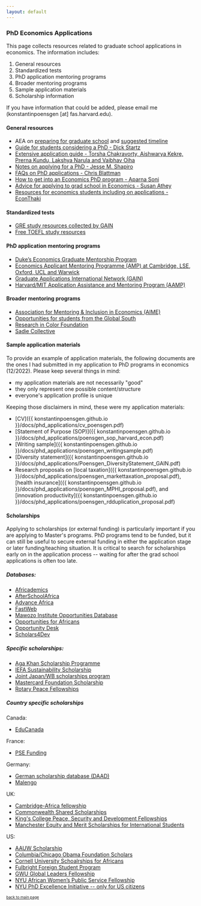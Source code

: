 ```yaml
---
layout: default
---
```


### PhD Economics Applications

This page collects resources related to graduate school applications in economics. The information includes: 
1. General resources
2. Standardized tests
3. PhD application mentoring programs
4. Broader mentoring programs
5. Sample application materials
6. Scholarship information

If you have information that could be added, please email me (konstantinpoensgen [at] fas.harvard.edu).

#### General resources
- AEA on [preparing for graduate school](https://www.aeaweb.org/resources/students/grad-prep) and [suggested timeline](https://www.aeaweb.org/resources/students/grad-prep/timeline)
- [Guide for students considering a PhD - Dick Startz](https://econ.ucsb.edu/~startz/A%20Guide%20for%20UCSB%20Undergraduates%20Considering%20a%20PhD%20in%20Economics.pdf)
- [Extensive application guide - Torsha Chakravorty, Aishwarya Kekre, Prerna Kundu, Lakshya Narula and Vaibhav Oiha](https://www.dropbox.com/sh/3kcg3puxw34garw/AABiW6A1VdZ_Ll_hQ2ZFfY8Na?dl=0&preview=Econ_PhD_Guide.pdf)
- [Notes on applying for a PhD - Jesse M. Shapiro](https://scholar.harvard.edu/files/shapiro/files/phdnotes.pdf)
- [FAQs on PhD applications - Chris Blattman](https://chrisblattman.com/blog/2022/03/25/faqs-on-phd-applications/)
- [How to get into an Economics PhD program - Aparna Soni](http://www.aparnagsoni.com/for-prospective-phds-blog/2018/1/11/getting-into-an-econ-phd-program-recommended-reading)
- [Advice for applying to grad school in Economics - Susan Athey](https://gsb-faculty.stanford.edu/susan-athey/professional-advice/)
- [Resources for economics students including on applications - EconThaki](https://econthaki.github.io/recursos/2021/01/05/recursos.html)

#### Standardized tests
- [GRE study resources collected by GAIN](https://docs.google.com/document/d/1PTFDZv1YY0iL_lSH8XOovIWQ-BeXfIuRYSjiRngaBSw/edit?usp=sharing)
- [Free TOEFL study resources](https://konstantinpoensgen.github.io/pages/free-toefl-prep.html) 

#### PhD application mentoring programs
- [Duke’s Economics Graduate Mentorship Program](https://econ.duke.edu/phd-program/prospective-students/graduate-mentorship-program)
- [Economics Applicant Mentoring Programme (AMP) at Cambridge, LSE, Oxford, UCL and Warwick](https://www.lse.ac.uk/economics/study/research/applicant-mentoring-programme)
- [Graduate Applications International Network (GAIN)](https://gain-network.net)
- [Harvard/MIT Application Assistance and Mentoring Program (AAMP)](https://economics.mit.edu/academic-programs/phd-program/admissions)

#### Broader mentoring programs
- [Association for Mentoring & Inclusion in Economics (AIME)](https://econmentoring.org)
- [Opportunities for students from the Global South](https://docs.google.com/document/d/1E7tLbAve7G4BEg4Qeg065H_nbrsHYRvR/edit?usp=sharing&ouid=104515044926447535592&rtpof=true&sd=true)
- [Research in Color Foundation](https://www.researchincolor.org)
- [Sadie Collective](https://www.sadiecollective.org)

#### Sample application materials

To provide an example of application materials, the following documents are the ones I had submitted in my application to PhD programs in economics (12/2022). Please keep several things in mind: 
- my application materials are not necessarily "good"
- they only represent one possible content/structure
- everyone's application profile is unique 

Keeping those disclaimers in mind, these were my application materials:
- [CV]({{ konstantinpoensgen.github.io }}/docs/phd_applications/cv_poensgen.pdf)
- [Statement of Purpose (SOP)]({{ konstantinpoensgen.github.io }}/docs/phd_applications/poensgen_sop_harvard_econ.pdf)
- [Writing sample]({{ konstantinpoensgen.github.io }}/docs/phd_applications/poensgen_writingsample.pdf)
- [Diversity statement]({{ konstantinpoensgen.github.io }}/docs/phd_applications/Poensgen_DiversityStatement_GAIN.pdf)
- Research proposals on [local taxation]({{ konstantinpoensgen.github.io }}/docs/phd_applications/poensgen_markettaxation_proposal.pdf), [health insurance]({{ konstantinpoensgen.github.io }}/docs/phd_applications/poensgen_MPHI_proposal.pdf), and [innovation productivity]({{ konstantinpoensgen.github.io }}/docs/phd_applications/poensgen_rdduplication_proposal.pdf)

#### Scholarships

Applying to scholarships (or external funding) is particularly important if you are applying to Master's programs. PhD programs tend to be funded, but it can still be useful to secure external funding in either the application stage or later funding/teaching situation. It is critical to search for scholarships early on in the application process -- waiting for after the grad school applications is often too late.

##### Databases:
- [Africademics](https://africademics.com)
- [AfterSchoolAfrica](https://www.afterschoolafrica.com)
- [Advance Africa](https://www.advance-africa.com)
- [FastWeb](https://www.fastweb.com)
- [Mawozo Institute Opportunities Database](https://mawazoinstitute.org/opportunities-database)
- [Opportunities for Africans](https://www.opportunitiesforafricans.com)
- [Opportunity Desk](https://opportunitydesk.org/category/fellowships-and-scholarships/)
- [Scholars4Dev](https://www.scholars4dev.com)

##### Specific scholarships:
- [Aga Khan Scholarship Programme](https://www.akdn.org/our-agencies/aga-khan-foundation/international-scholarship-programme)
- [IEFA Sustainability Scholarship](https://www.iefa.org/scholarships/3528/Sustainability_Scholarship)
- [Joint Japan/WB scholarships program](https://www.worldbank.org/en/programs/scholarships)
- [Mastercard Foundation Scholarship](https://mastercardfdn.org/all/scholars/)
- [Rotary Peace Fellowships](https://www.rotary.org/en/our-programs/peace-fellowships)

##### Country specific scholarships

Canada:
- [EduCanada](https://www.educanada.ca/scholarships-bourses/non_can/index.aspx?lang=eng)

France:
- [PSE Funding](https://www.parisschoolofeconomics.eu/IMG/pdf/funding-opportunities-pse.pdf)

Germany:
- [German scholarship database (DAAD)](https://www2.daad.de/deutschland/stipendium/datenbank/en/21148-scholarship-database/)
- [Malengo](https://malengo.org)

UK: 
- [Cambridge-Africa fellowship](https://www.cambridge-africa.cam.ac.uk/opportunities/study/)
- [Commonwealth Shared Scholarships](https://cscuk.fcdo.gov.uk/scholarships/commonwealth-shared-scholarships/)
- [King's College Peace, Security and Development Fellowships](https://africanleadershipcentre.org/index.php/2014-10-22-15-41-35/degree-awarding-fellowship-programmes)
- [Manchester Equity and Merit Scholarships for International Students](https://www.manchester.ac.uk/study/masters/fees-and-funding/masters-student-funding/equity-merit-scholarships/)

US:
- [AAUW Scholarship](https://www.aauw.org/resources/programs/fellowships-grants/current-opportunities/international/)
- [Columbia/Chicago Obama Foundation Scholars](https://www.obama.org/scholars/)
- [Cornell University Schoalrships for Africans](https://gradschool.cornell.edu/policies/fellowships/)
- [Fulbright Foreign Student Program](https://foreign.fulbrightonline.org/)
- [GWU Global Leaders Fellowship](https://columbian.gwu.edu/global-leaders-fellowship)
- [NYU African Women’s Public Service Fellowship](https://wagner.nyu.edu/admissions/financial-aid/fellowships)
- [NYU PhD Excellence Initiative -- only for US citizens](https://www.phdexcellence.org/about/)

[<font size="1"> back to main page </font>](https://konstantinpoensgen.github.io/)